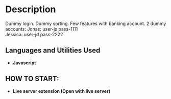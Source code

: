 <h1>Description</h1>
Dummy login. Dummy sorting. Few features with banking account.
2 dummy accounts:
Jonas:
user-js
pass-1111
<br />
Jessica: 
user-jd
pass-2222
<br />

<h2>Languages and Utilities Used</h2>

- <b>Javascript</b>

<h2>HOW TO START:</h2>

- <b>Live server extension (Open with live server)</b>
